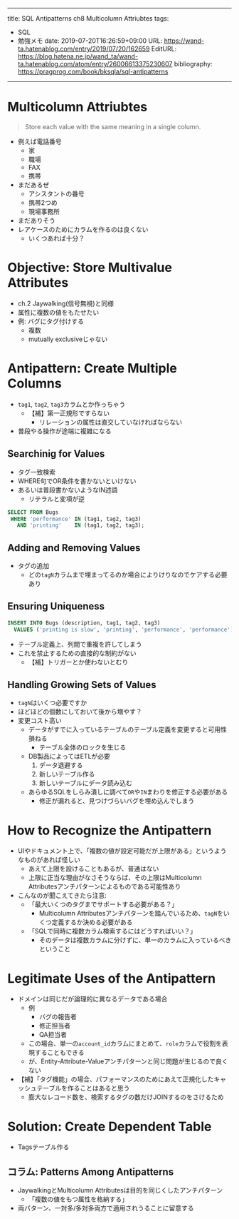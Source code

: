 ---
title: SQL Antipatterns ch8 Multicolumn Attriubtes
tags:
- SQL
- 勉強メモ
date: 2019-07-20T16:26:59+09:00
URL: https://wand-ta.hatenablog.com/entry/2019/07/20/162659
EditURL: https://blog.hatena.ne.jp/wand_ta/wand-ta.hatenablog.com/atom/entry/26006613375230607
bibliography: https://pragprog.com/book/bksqla/sql-antipatterns
-------------------------------------


# Multicolumn Attriubtes

> Store each value with the same meaning in a single column.

- 例えば電話番号
    - 家
    - 職場
    - FAX
    - 携帯
- まだあるぜ
    - アシスタントの番号
    - 携帯2つめ
    - 現場事務所
- まだありそう
- レアケースのためにカラムを作るのは良くない
    - いくつあれば十分？


# Objective: Store Multivalue Attributes

- ch.2 Jaywalking(信号無視)と同様
- 属性に複数の値をもたせたい
- 例: バグにタグ付けする
    - 複数
    - mutually exclusiveじゃない


# Antipattern: Create Multiple Columns

- `tag1`, `tag2`, `tag3`カラムとか作っちゃう
    - 【補】第一正規形ですらない
        - リレーションの属性は直交していなければならない
- 普段やる操作が途端に複雑になる

## Searchinig for Values

- タグ一致検索
- WHERE句でOR条件を書かないといけない
- あるいは普段書かないようなIN述語
    - リテラルと変項が逆

```sql
SELECT FROM Bugs
 WHERE 'performance' IN (tag1, tag2, tag3)
   AND 'printing'    IN (tag1, tag2, tag3);
```


## Adding and Removing Values

- タグの追加
    - どの`tagN`カラムまで埋まってるのか場合によりけりなのでケアする必要あり
    

## Ensuring Uniqueness

```sql
INSERT INTO Bugs (description, tag1, tag2, tag3)
  VALUES ('printing is slow', 'printing', 'performance', 'performance');
```

- テーブル定義上、列間で重複を許してしまう
- これを禁止するための直接的な制約がない
    - 【補】トリガーとか使わないとむり

## Handling Growing Sets of Values

- `tagN`はいくつ必要ですか
- ほどほどの個数にしておいて後から増やす？
- 変更コスト高い
    - データがすでに入っているテーブルのテーブル定義を変更すると可用性損ねる
        - テーブル全体のロックを生じる
    - DB製品によってはETLが必要
        1. データ退避する
        1. 新しいテーブル作る
        1. 新しいテーブルにデータ読み込む
    - あらゆるSQLをしらみ潰しに調べて`OR`や`IN`まわりを修正する必要がある
        - 修正が漏れると、見つけづらいバグを埋め込んでしまう


# How to Recognize the Antipattern

- UIやドキュメント上で、「複数の値が設定可能だが上限がある」というようなものがあれば怪しい
    - あえて上限を設けることもあるが、普通はない
    - 上限に正当な理由がなさそうならば、その上限はMulticolumn Attributesアンチパターンによるものである可能性あり
- こんなのが聞こえてきたら注意:
    - 「最大いくつのタグまでサポートする必要がある？」
        - Multicolumn Attributesアンチパターンを踏んでいるため、`tagN`をいくつ定義するか決める必要がある
    - 「SQLで同時に複数カラム検索するにはどうすればいい？」
        - そのデータは複数カラムに分けずに、単一のカラムに入っているべきということ

# Legitimate Uses of the Antipattern

- ドメインは同じだが論理的に異なるデータである場合
    - 例
        - バグの報告者
        - 修正担当者
        - QA担当者
    - この場合、単一の`account_id`カラムにまとめて、`role`カラムで役割を表現することもできる
    - が、Entity-Attribute-Valueアンチパターンと同じ問題が生じるので良くない
- 【補】「タグ機能」の場合、パフォーマンスのためにあえて正規化したキャッシュテーブルを作ることはあると思う
    - 膨大なレコード数を、検索するタグの数だけJOINするのをさけるため

# Solution: Create Dependent Table

- Tagsテーブル作る

## コラム: Patterns Among Antipatterns

- JaywalkingとMulticolumn Attributesは目的を同じくしたアンチパターン
    - 「複数の値をもつ属性を格納する」
- 両パターン、一対多/多対多両方で適用されうることに留意する

